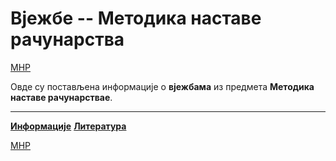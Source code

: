 # Вјежбе -- Методика наставе рачунарства

[МНР](../README.md)

Овде су постављена информације о **вјежбама** из предмета **Методика наставе рачунарствае**.  

---

**[Информације](info/README.md)**
**[Литература](https://drive.google.com/open?id=0B2lUqfsGGE3IdHF2S0VlbXJ6bWs)**

[МНР](../README.md)
